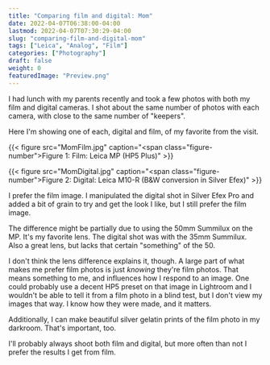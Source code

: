 ```yaml
---
title: "Comparing film and digital: Mom"
date: 2022-04-07T06:38:00-04:00
lastmod: 2022-04-07T07:30:29-04:00
slug: "comparing-film-and-digital-mom"
tags: ["Leica", "Analog", "Film"]
categories: ["Photography"]
draft: false
weight: 0
featuredImage: "Preview.png"
---
```


I had lunch with my parents recently and took a few photos with both my film and digital cameras. I shot about the same number of photos with each camera, with close to the same number of "keepers".

Here I'm showing one of each, digital and film, of my favorite from the visit.

{{< figure src="MomFilm.jpg" caption="<span class=\"figure-number\">Figure 1: </span>Film: Leica MP (HP5 Plus)" >}}

{{< figure src="MomDigital.jpg" caption="<span class=\"figure-number\">Figure 2: </span>Digital: Leica M10-R (B&amp;W conversion in Silver Efex)" >}}

I prefer the film image. I manipulated the digital shot in Silver Efex Pro and added a bit of grain to try and get the look I like, but I still prefer the film image.

The difference might be partially due to using the 50mm Summilux on the MP. It's my favorite lens. The digital shot was with the 35mm Summilux. Also a great lens, but lacks that certain "something" of the 50.

I don't think the lens difference explains it, though. A large part of what makes me prefer film photos is just _knowing_ they're film photos. That means something to me, and influences how I respond to an image. One could probably use a decent HP5 preset on that image in Lightroom and I wouldn't be able to tell it from a film photo in a blind test, but I don't view my images that way. I know how they were made, and it matters.

Additionally, I can make beautiful silver gelatin prints of the film photo in my darkroom. That's important, too.

I'll probably always shoot both film and digital, but more often than not I prefer the results I get from film.

[//]: # "Exported with love from a post written in Org mode"
[//]: # "- https://github.com/kaushalmodi/ox-hugo"
